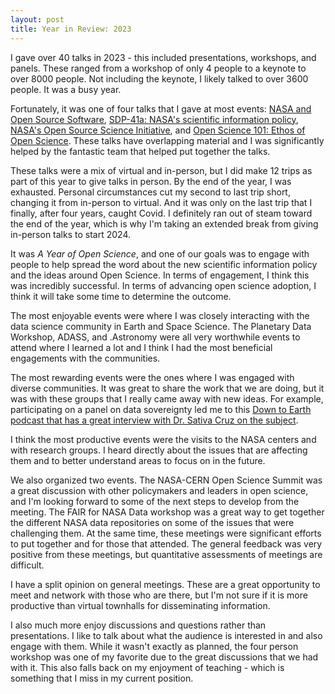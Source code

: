 ```yaml
---
layout: post
title: Year in Review: 2023
---
```


I gave over 40 talks in 2023 - this included presentations, workshops, and panels.  These ranged from a workshop of only 4 people to a keynote to over 8000 people.  Not including the keynote, I likely talked to over 3600 people.  It was a busy year. 

Fortunately, it was one of four talks that I gave at most events:  [NASA and Open Source Software](https://archive.fosdem.org/2023/schedule/event/nasa/), [SDP-41a: NASA's scientific information policy](https://science.nasa.gov/researchers/open-science/science-information-policy), [NASA's Open Source Science Initiative](https://science.nasa.gov/researchers/open-science/), and [Open Science 101: Ethos of Open Science](https://nasa.github.io/Transform-to-Open-Science/).  These talks have overlapping material and I was significantly helped by the fantastic team that helped put together the talks.  

These talks were a mix of virtual and in-person, but I did make 12 trips as part of this year to give talks in person. By the end of the year, I was exhausted. Personal circumstances cut my second to last trip short, changing it from in-person to virtual.  And it was only on the last trip that I finally, after four years, caught Covid. I definitely ran out of steam toward the end of the year, which is why I'm taking an extended break from giving in-person talks to start 2024. 

It was *A Year of Open Science*, and one of our goals was to engage with people to help spread the word about the new scientific information policy and the ideas around Open Science.  In terms of engagement, I think this was incredibly successful.  In terms of advancing open science adoption, I think it will take some time to determine the outcome. 

The most enjoyable events were where I was closely interacting with the data science community in Earth and Space Science.  The Planetary Data Workshop, ADASS, and .Astronomy were all very worthwhile events to attend where I learned a lot and I think I had the most beneficial engagements with the communities.  

The most rewarding events were the ones where I was engaged with diverse communities. It was great to share the work that we are doing, but it was with these groups that I really came away with new ideas. For example, participating on a panel on data sovereignty led me to this [Down to Earth podcast that has a great interview with Dr. Sativa Cruz on the subject](https://podcasts.apple.com/us/podcast/down-to-earth-a-podcast-for-geoscientists-by-geoscientist/id1549020890?i=1000603874650).

I think the most productive events were the visits to the NASA centers and with research groups.  I heard directly about the issues that are affecting them and to better understand areas to focus on in the future. 

We also organized two events. The NASA-CERN Open Science Summit was a great discussion with other policymakers and leaders in open science, and I'm looking forward to some of the next steps to develop from the meeting.  The FAIR for NASA Data workshop was a great way to get together the different NASA data repositories on some of the issues that were challenging them.  At the same time, these meetings were significant efforts to put together and for those that attended.  The general feedback was very positive from these meetings, but quantitative assessments of meetings are difficult. 

I have a split opinion on general meetings. These are a great opportunity to meet and network with those who are there, but I'm not sure if it is more productive than virtual townhalls for disseminating information.  

I also much more enjoy discussions and questions rather than presentations. I like to talk about what the audience is interested in and also engage with them.  While it wasn't exactly as planned, the four person workshop was one of my favorite due to the great discussions that we had with it.  This also falls back on my enjoyment of teaching - which is something that I miss in my current position. 

